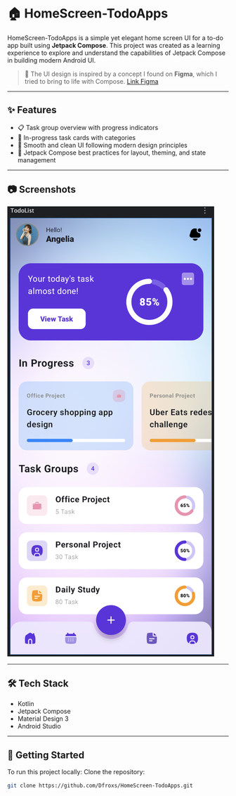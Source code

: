 # 🏠 HomeScreen-TodoApps

HomeScreen-TodoApps is a simple yet elegant home screen UI for a to-do app built using **Jetpack Compose**. This project was created as a learning experience to explore and understand the capabilities of Jetpack Compose in building modern Android UI.

> 🎨 The UI design is inspired by a concept I found on **Figma**, which I tried to bring to life with Compose. [Link Figma](https://www.figma.com/community/file/1143575071825582037/task-management-to-do-list-app)

---

## ✨ Features

- 📋 Task group overview with progress indicators
- 🚀 In-progress task cards with categories
- 🎨 Smooth and clean UI following modern design principles
- 🧪 Jetpack Compose best practices for layout, theming, and state management

---

## 📷 Screenshots

![Sample HomeScreen](https://github.com/Dfroxs/HomeScreen-TodoApps/blob/develop/app/src/main/res/raw/sample_home_screen.png)

---

## 🛠️ Tech Stack

- Kotlin
- Jetpack Compose
- Material Design 3
- Android Studio

---

## 🚀 Getting Started

To run this project locally:
Clone the repository:

```bash
git clone https://github.com/Dfroxs/HomeScreen-TodoApps.git
